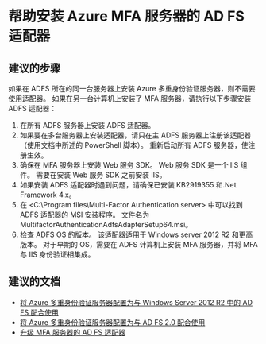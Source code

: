 <properties
    pageTitle="MFA Server (On-Premises)/Installing or configuring AD FS adapter"
    description="MFA 服务器（本地）/安装或配置 AD FS 适配器"
    service="microsoft.aad"
    resource="Microsoft_AAD_IAM"
    authors="kgremban"
    displayOrder="230"
    selfHelpType="resource"
    supportTopicIds=""
    resourceTags="mfa_overview"
    productPesIds=""
    cloudEnvironments="public"
/>


# <a name="help-installing-the-ad-fs-adapter-for-azure-mfa-server"></a>帮助安装 Azure MFA 服务器的 AD FS 适配器

## <a name="recommended-steps"></a>**建议的步骤**

如果在 ADFS 所在的同一台服务器上安装 Azure 多重身份验证服务器，则不需要使用适配器。 如果在另一台计算机上安装了 MFA 服务器，请执行以下步骤安装 ADFS 适配器：

1.    在所有 ADFS 服务器上安装 ADFS 适配器。 
2.    如果要在多台服务器上安装适配器，请只在主 ADFS 服务器上注册该适配器（使用文档中所述的 PowerShell 脚本）。 重新启动所有 ADFS 服务器，使注册生效。 
3.    确保在 MFA 服务器上安装 Web 服务 SDK。 Web 服务 SDK 是一个 IIS 组件。 需要在安装 Web 服务 SDK 之前安装 IIS。 
4.    如果安装 ADFS 适配器时遇到问题，请确保已安装 KB2919355 和.Net Framework 4.x。 
5.    在 <C:\Program files\Multi-Factor Authentication server> 中可以找到 ADFS 适配器的 MSI 安装程序。 文件名为 MultifactorAuthenticationAdfsAdapterSetup64.msi。 
6.    检查 ADFS OS 的版本。 该适配器适用于 Windows server 2012 R2 和更高版本。 对于早期的 OS，需要在 ADFS 计算机上安装 MFA 服务器，并将 MFA 与 IIS 身份验证相集成。 


## <a name="recommended-documents"></a>**建议的文档**
- [将 Azure 多重身份验证服务器配置为与 Windows Server 2012 R2 中的 AD FS 配合使用](https://docs.microsoft.com/azure/multi-factor-authentication/multi-factor-authentication-get-started-adfs-w2k12)  
- [将 Azure 多重身份验证服务器配置为与 AD FS 2.0 配合使用](https://docs.microsoft.com/azure/multi-factor-authentication/multi-factor-authentication-get-started-adfs-adfs2)  
- [升级 MFA 服务器的 AD FS 适配器](https://docs.microsoft.com/azure/multi-factor-authentication/multi-factor-authentication-server-upgrade#upgrade-the-ad-fs-adapters) 



